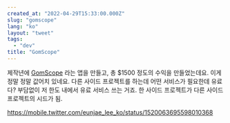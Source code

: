 ```yaml
---
created_at: "2022-04-29T15:33:00.000Z"
slug: "gomscope"
lang: "ko"
layout: "tweet"
tags: 
  - "dev"
title: "GomScope"
---
```


제작년에 [GomScope](https://gomscope.com) 라는 앱을 만들고, 총 $1500 정도의 수익을 만들었는데요.
이게 정말 정말 값어치 있네요. 다른 사이드 프로젝트를 하는데 어떤 서비스가 필요한데 유료다? 부담없이 저 한도 내에서 유료 서비스 쓰는 거죠. 한 사이드 프로젝트가 다른 사이드 프로젝트의 시드가 됨.

https://mobile.twitter.com/eunjae_lee_ko/status/1520063695598010368